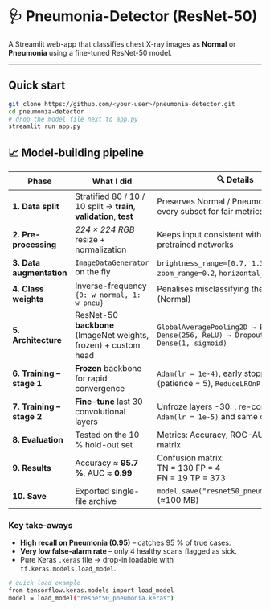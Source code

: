 # 🩺 Pneumonia-Detector (ResNet-50)

A Streamlit web-app that classifies chest X-ray images as **Normal** or **Pneumonia** using a fine-tuned ResNet-50 model.

---

## Quick start

```bash
git clone https://github.com/<your-user>/pneumonia-detector.git
cd pneumonia-detector
# drop the model file next to app.py
streamlit run app.py
```
## 📈 Model-building pipeline

| Phase | What I did | 🔍 Details |
|-------|-------------|-----------|
| **1. Data split** | Stratified 80 / 10 / 10 split → **train**, **validation**, **test** | Preserves Normal / Pneumonia ratio in every subset for fair metrics |
| **2. Pre-processing** | *224 × 224 RGB* resize + normalization | Keeps input consistent with ImageNet-pretrained networks |
| **3. Data augmentation** | `ImageDataGenerator` on the fly | `brightness_range=[0.7, 1.3]`, `zoom_range=0.2`, `horizontal_flip=True` |
| **4. Class weights** | Inverse-frequency `{0: w_normal, 1: w_pneu}` | Penalises misclassifying the rarer class (Normal) |
| **5. Architecture** | ResNet-50 **backbone** (ImageNet weights, frozen) + custom head | `GlobalAveragePooling2D → BatchNorm → Dense(256, ReLU) → Dropout(0.5) → Dense(1, sigmoid)` |
| **6. Training – stage 1** | **Frozen** backbone for rapid convergence | `Adam(lr = 1e-4)`,  early stopping (patience = 5), `ReduceLROnPlateau` |
| **7. Training – stage 2** | **Fine-tune** last 30 convolutional layers | Unfroze layers -30: , re-compiled with `Adam(lr = 1e-5)` and same callbacks |
| **8. Evaluation** | Tested on the 10 % hold-out set | Metrics: Accuracy, ROC-AUC, confusion matrix |
| **9. Results** | Accuracy ≈ **95.7 %**, AUC ≈ **0.99** | Confusion matrix:<br> TN = 130   FP = 4  <br> FN = 19   TP = 373 |
| **10. Save** | Exported single-file archive | `model.save("resnet50_pneumonia.keras")` (≈100 MB) |

### Key take-aways
* **High recall on Pneumonia (0.95)** – catches 95 % of true cases.  
* **Very low false-alarm rate** – only 4 healthy scans flagged as sick.  
* Pure Keras `.keras` file → drop-in loadable with `tf.keras.models.load_model`.

```bash
# quick load example
from tensorflow.keras.models import load_model
model = load_model("resnet50_pneumonia.keras")
